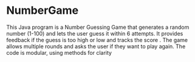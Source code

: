# NumberGame
This Java program is a Number Guessing Game that generates a random number (1-100) and lets the user guess it within 6 attempts. It provides feedback if the guess is too high or low and tracks the score . The game allows multiple rounds and asks the user if they want to play again. The code is modular, using methods for clarity

